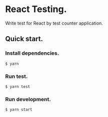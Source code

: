 # React Testing.

Write test for React by test counter application.

## Quick start.

### Install dependencies.

```
$ yarn
```

### Run test.

```
$ yarn test
```

### Run development.

```
$ yarn start
```
